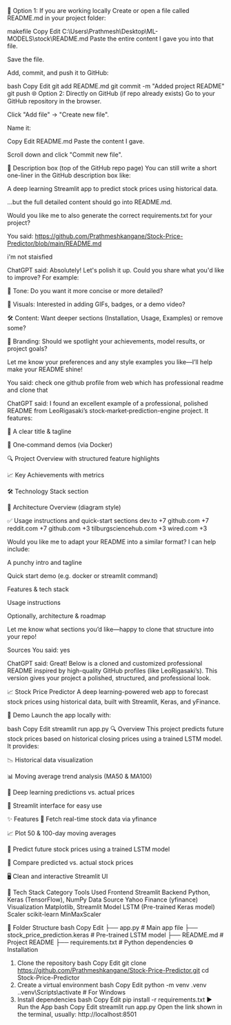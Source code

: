 🔧 Option 1: If you are working locally
Create or open a file called README.md in your project folder:

makefile
Copy
Edit
C:\Users\Prathmesh\Desktop\ML-MODELS\stock\README.md
Paste the entire content I gave you into that file.

Save the file.

Add, commit, and push it to GitHub:

bash
Copy
Edit
git add README.md
git commit -m "Added project README"
git push
🌐 Option 2: Directly on GitHub (if repo already exists)
Go to your GitHub repository in the browser.

Click "Add file" → "Create new file".

Name it:

Copy
Edit
README.md
Paste the content I gave.

Scroll down and click "Commit new file".

🔹 Description box (top of the GitHub repo page)
You can still write a short one-liner in the GitHub description box like:

A deep learning Streamlit app to predict stock prices using historical data.

…but the full detailed content should go into README.md.

Would you like me to also generate the correct requirements.txt for your project?







You said:
https://github.com/Prathmeshkangane/Stock-Price-Predictor/blob/main/README.md

i'm not staisfied


ChatGPT said:
Absolutely! Let's polish it up. Could you share what you'd like to improve? For example:

🚀 Tone: Do you want it more concise or more detailed?

🎨 Visuals: Interested in adding GIFs, badges, or a demo video?

🛠 Content: Want deeper sections (Installation, Usage, Examples) or remove some?

📌 Branding: Should we spotlight your achievements, model results, or project goals?

Let me know your preferences and any style examples you like—I’ll help make your README shine!







You said:
check one github profile from web which has professional readme and clone that


ChatGPT said:
I found an excellent example of a professional, polished README from LeoRigasaki’s stock‑market‑prediction-engine project. It features:

📌 A clear title & tagline

🧪 One‑command demos (via Docker)

🔍 Project Overview with structured feature highlights

📈 Key Achievements with metrics

🛠 Technology Stack section

🧩 Architecture Overview (diagram style)

✅ Usage instructions and quick-start sections 
dev.to
+7
github.com
+7
reddit.com
+7
github.com
+3
tilburgsciencehub.com
+3
wired.com
+3

Would you like me to adapt your README into a similar format? I can help include:

A punchy intro and tagline

Quick start demo (e.g. docker or streamlit command)

Features & tech stack

Usage instructions

Optionally, architecture & roadmap

Let me know what sections you’d like—happy to clone that structure into your repo!










Sources
You said:
yes


ChatGPT said:
Great! Below is a cloned and customized professional README inspired by high-quality GitHub profiles (like LeoRigasaki’s). This version gives your project a polished, structured, and professional look.

📈 Stock Price Predictor
A deep learning-powered web app to forecast stock prices using historical data, built with Streamlit, Keras, and yFinance.

🚀 Demo
Launch the app locally with:

bash
Copy
Edit
streamlit run app.py
🔍 Overview
This project predicts future stock prices based on historical closing prices using a trained LSTM model. It provides:

📉 Historical data visualization

📊 Moving average trend analysis (MA50 & MA100)

🤖 Deep learning predictions vs. actual prices

🧠 Streamlit interface for easy use

✨ Features
🔎 Fetch real-time stock data via yfinance

📈 Plot 50 & 100-day moving averages

🧠 Predict future stock prices using a trained LSTM model

🎯 Compare predicted vs. actual stock prices

🖥️ Clean and interactive Streamlit UI

🧰 Tech Stack
Category	Tools Used
Frontend	Streamlit
Backend	Python, Keras (TensorFlow), NumPy
Data Source	Yahoo Finance (yfinance)
Visualization	Matplotlib, Streamlit
Model	LSTM (Pre-trained Keras model)
Scaler	scikit-learn MinMaxScaler

📂 Folder Structure
bash
Copy
Edit
├── app.py                      # Main app file
├── stock_price_prediction.keras  # Pre-trained LSTM model
├── README.md                   # Project README
├── requirements.txt            # Python dependencies
⚙️ Installation
1. Clone the repository
bash
Copy
Edit
git clone https://github.com/Prathmeshkangane/Stock-Price-Predictor.git
cd Stock-Price-Predictor
2. Create a virtual environment
bash
Copy
Edit
python -m venv .venv
.\.venv\Scripts\activate  # For Windows
3. Install dependencies
bash
Copy
Edit
pip install -r requirements.txt
▶️ Run the App
bash
Copy
Edit
streamlit run app.py
Open the link shown in the terminal, usually:
http://localhost:8501
